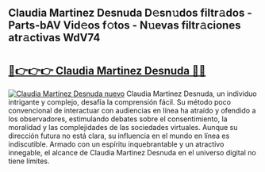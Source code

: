 ## Claudia Martinez Desnuda D𝚎sn𝚞dos filtr𝚊dos - Parts-bAV Vid𝚎os f𝚘tos - N𝚞evas filtr𝚊ciones atr𝚊ctivas WdV74

# <h2><a href="http://mb5jaq.tromn.icu/?c=Claudia+Martinez+Desnuda">🔗👉👉👉 Claudia Martinez Desnuda 🔗🔗</a></h2>

[![Claudia Martinez Desnuda nuevo](https://i.imgur.com/pEAQMta.gif)](http://mb5jaq.tromn.icu/?c=Claudia+Martinez+Desnuda)
Claudia Martinez Desnuda, un individuo intrigante y complejo, desafía la comprensión fácil. Su método poco convencional de interactuar con audiencias en línea ha atraído y ofendido a los observadores, estimulando debates sobre el consentimiento, la moralidad y las complejidades de las sociedades virtuales. Aunque su dirección futura no está clara, su influencia en el mundo en línea es indiscutible. Armado con un espíritu inquebrantable y un atractivo innegable, el alcance de Claudia Martinez Desnuda en el universo digital no tiene límites.
